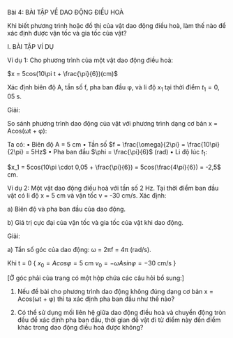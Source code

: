Bài 4: BÀI TẬP VỀ DAO ĐỘNG ĐIỀU HOÀ

Khi biết phương trình hoặc đồ thị của vật dao động điều hoà, làm thế nào để xác định được vận tốc và gia tốc của vật?

I. BÀI TẬP VÍ DỤ

Ví dụ 1: Cho phương trình của một vật dao động điều hoà:

$x = 5cos(10\pi t + \frac{\pi}{6})(cm)$

Xác định biên độ A, tần số f, pha ban đầu φ, và li độ $x_1$ tại thời điểm $t_1 = 0,05$ s.

Giải:

So sánh phương trình dao động của vật với phương trình dạng cơ bản x = Acos(ωt + φ):

Ta có:
• Biên độ A = 5 cm
• Tần số $f = \frac{\omega}{2\pi} = \frac{10\pi}{2\pi} = 5Hz$
• Pha ban đầu $\phi = \frac{\pi}{6}$ (rad)
• Li độ lúc $t_1$:

$x_1 = 5cos(10\pi \cdot 0,05 + \frac{\pi}{6}) = 5cos(\frac{4\pi}{6}) = -2,5$ cm.

Ví dụ 2: Một vật dao động điều hoà với tần số 2 Hz. Tại thời điểm ban đầu vật có li độ x = 5 cm và vận tốc v = -30 cm/s. Xác định:

a) Biên độ và pha ban đầu của dao động.

b) Giá trị cực đại của vận tốc và gia tốc của vật khi dao động.

Giải:

a) Tần số góc của dao động: ω = 2πf = 4π (rad/s).

Khi t = 0 {
    $x_0 = Acosφ = 5$ cm
    $v_0 = -ωAsinφ = -30$ cm/s
}

[Ở góc phải của trang có một hộp chứa các câu hỏi bổ sung:]

1. Nếu đề bài cho phương trình dao động không đúng dạng cơ bản x = Acos(ωt + φ) thì ta xác định pha ban đầu như thế nào?

2. Có thể sử dụng mối liên hệ giữa dao động điều hoà và chuyển động tròn đều để xác định pha ban đầu, thời gian để vật đi từ điểm này đến điểm khác trong dao động điều hoà được không?